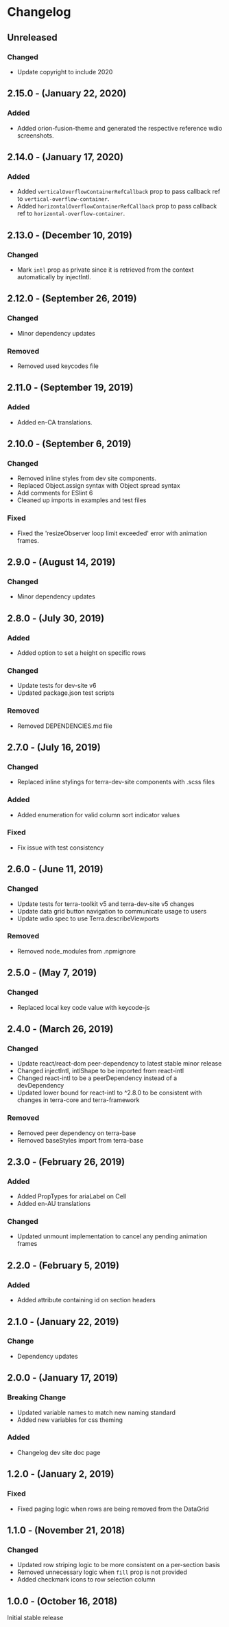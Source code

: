 Changelog
=========

Unreleased
----------
### Changed
* Update copyright to include 2020

2.15.0 - (January 22, 2020)
------------------
### Added
* Added orion-fusion-theme and generated the respective reference wdio screenshots.

2.14.0 - (January 17, 2020)
------------------
### Added
* Added `verticalOverflowContainerRefCallback` prop to pass callback ref to `vertical-overflow-container`.
* Added `horizontalOverflowContainerRefCallback` prop to pass callback ref to `horizontal-overflow-container`.

2.13.0 - (December 10, 2019)
------------------
### Changed
* Mark `intl` prop as private since it is retrieved from the context automatically by injectIntl.

2.12.0 - (September 26, 2019)
------------------
### Changed
* Minor dependency updates

### Removed
* Removed used keycodes file

2.11.0 - (September 19, 2019)
----------
### Added
* Added en-CA translations.

2.10.0 - (September 6, 2019)
----------
### Changed
* Removed inline styles from dev site components.
* Replaced Object.assign syntax with Object spread syntax
* Add comments for ESlint 6
* Cleaned up imports in examples and test files

### Fixed
* Fixed the 'resizeObserver loop limit exceeded' error with animation frames.

2.9.0 - (August 14, 2019)
----------
### Changed
* Minor dependency updates

2.8.0 - (July 30, 2019)
----------
### Added
* Added option to set a height on specific rows

### Changed
* Update tests for dev-site v6
* Updated package.json test scripts

### Removed
* Removed DEPENDENCIES.md file

2.7.0 - (July 16, 2019)
----------
### Changed
* Replaced inline stylings for terra-dev-site components with .scss files

### Added
* Added enumeration for valid column sort indicator values

### Fixed
* Fix issue with test consistency

2.6.0 - (June 11, 2019)
----------
### Changed
* Update tests for terra-toolkit v5 and terra-dev-site v5 changes
* Update data grid button navigation to communicate usage to users
* Update wdio spec to use Terra.describeViewports

### Removed
* Removed node_modules from .npmignore

2.5.0 - (May 7, 2019)
----------
### Changed
* Replaced local key code value with keycode-js

2.4.0 - (March 26, 2019)
----------
### Changed
* Update react/react-dom peer-dependency to latest stable minor release
* Changed injectIntl, intlShape to be imported from react-intl
* Changed react-intl to be a peerDependency instead of a devDependency
* Updated lower bound for react-intl to ^2.8.0 to be consistent with changes in terra-core and terra-framework

### Removed
* Removed peer dependency on terra-base
* Removed baseStyles import from terra-base

2.3.0 - (February 26, 2019)
----------
### Added
* Added PropTypes for ariaLabel on Cell
* Added en-AU translations

### Changed
* Updated unmount implementation to cancel any pending animation frames

2.2.0 - (February 5, 2019)
----------
### Added
* Added attribute containing id on section headers

2.1.0 - (January 22, 2019)
----------
### Change
* Dependency updates

2.0.0 - (January 17, 2019)
----------
### Breaking Change
* Updated variable names to match new naming standard
* Added new variables for css theming

### Added
* Changelog dev site doc page

1.2.0 - (January 2, 2019)
-----------------
### Fixed
* Fixed paging logic when rows are being removed from the DataGrid

1.1.0 - (November 21, 2018)
-----------------
### Changed
* Updated row striping logic to be more consistent on a per-section basis
* Removed unnecessary logic when `fill` prop is not provided
* Added checkmark icons to row selection column

1.0.0 - (October 16, 2018)
-----------------
Initial stable release
